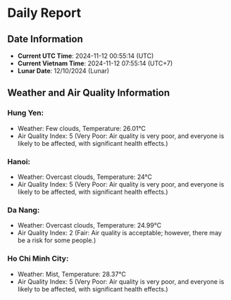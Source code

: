 # Daily Report
## Date Information
- **Current UTC Time**: 2024-11-12 00:55:14 (UTC)
- **Current Vietnam Time**: 2024-11-12 07:55:14 (UTC+7)
- **Lunar Date**: 12/10/2024 (Lunar)

## Weather and Air Quality Information

### Hung Yen:
- Weather: Few clouds, Temperature: 26.01°C
- Air Quality Index: 5 (Very Poor: Air quality is very poor, and everyone is likely to be affected, with significant health effects.)

### Hanoi:
- Weather: Overcast clouds, Temperature: 24°C
- Air Quality Index: 5 (Very Poor: Air quality is very poor, and everyone is likely to be affected, with significant health effects.)

### Da Nang:
- Weather: Overcast clouds, Temperature: 24.99°C
- Air Quality Index: 2 (Fair: Air quality is acceptable; however, there may be a risk for some people.)

### Ho Chi Minh City:
- Weather: Mist, Temperature: 28.37°C
- Air Quality Index: 5 (Very Poor: Air quality is very poor, and everyone is likely to be affected, with significant health effects.)
